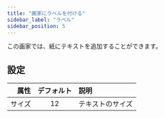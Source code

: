 ```yaml
---
title: "画家にラベルを付ける"
sidebar_label: "ラベル"
sidebar_position: 5
---
```


この画家では、紙にテキストを追加することができます。

## 設定

|  属性 | デフォルト | 説明       |
| ---:|:-----:|:-------- |
| サイズ |  12   | テキストのサイズ |
